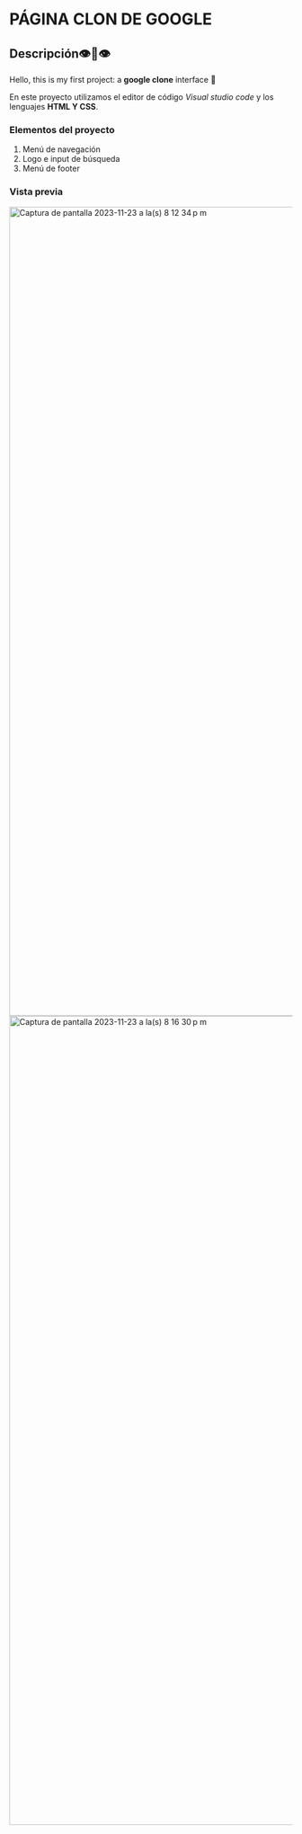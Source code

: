 # PÁGINA CLON DE GOOGLE
## Descripción👁️👄👁️
Hello, this is my first project: a **google clone** interface 🦦

En este proyecto utilizamos el editor de código *Visual studio code* y los lenguajes **HTML Y CSS**.

### Elementos del proyecto
<ol>
  <li>Menú de navegación</li>
   <li>Logo e input de búsqueda</li>
   <li>Menú de footer</li>
</ol>

### Vista previa
<img width="1440" alt="Captura de pantalla 2023-11-23 a la(s) 8 12 34 p m" src="https://github.com/ara220000/google-clone/assets/71572197/772a12b0-12b9-4778-bfc2-d300f64e9cca">
<img width="1440" alt="Captura de pantalla 2023-11-23 a la(s) 8 16 30 p m" src="https://github.com/ara220000/google-clone/assets/71572197/2386c520-2907-4782-8361-d8e89bc3c76f">
